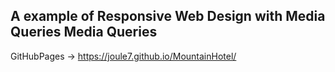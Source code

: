 ## A example of Responsive Web Design with Media Queries Media Queries
GitHubPages -> https://joule7.github.io/MountainHotel/
